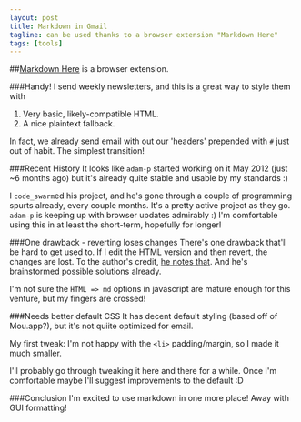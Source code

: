 ```yaml
---
layout: post
title: Markdown in Gmail
tagline: can be used thanks to a browser extension "Markdown Here"
tags: [tools]
---
```


##[Markdown Here](https://github.com/adam-p/markdown-here) is a browser extension.

###Handy!
I send weekly newsletters, and this is a great way to style them with
1. Very basic, likely-compatible HTML.
2. A nice plaintext fallback.

In fact, we already send email with out our 'headers' prepended with `#` just out of habit. The simplest transition!

###Recent History
It looks like `adam-p` started working on it May 2012 (just ~6 months ago) but it's already quite stable and usable by my standards :)

I `code_swarm`ed his project, and he's gone through a couple of programming spurts already, every couple months. It's a pretty active project as they go. 
`adam-p` is keeping up with browser updates admirably :)
I'm comfortable using this in at least the short-term, hopefully for longer!

###One drawback - reverting loses changes
There's one drawback that'll be hard to get used to. If I edit the HTML version and then revert, the changes are lost. To the author's credit, [he notes that](https://github.com/adam-p/markdown-here#notes-and-miscellaneous). And he's brainstormed possible solutions already.

I'm not sure the `HTML => md` options in javascript are mature enough for this venture, but my fingers are crossed!

###Needs better default CSS
It has decent default styling (based off of Mou.app?), but it's not quiite optimized for email.

My first tweak: I'm not happy with the `<li>` padding/margin, so I made it much smaller. 

I'll probably go through tweaking it here and there for a while. Once I'm comfortable maybe I'll suggest improvements to the default :D

###Conclusion
I'm excited to use markdown in one more place! Away with GUI formatting!
